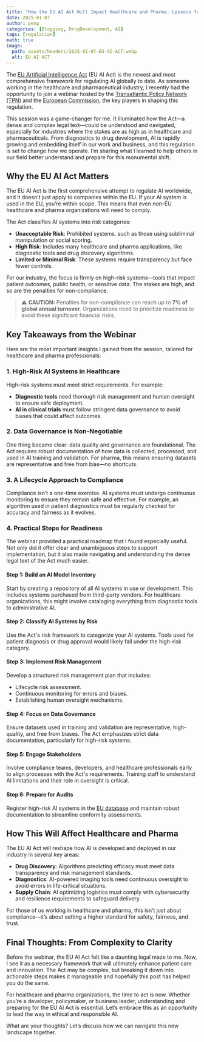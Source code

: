 ```yaml
---
title: "How the EU AI Act Will Impact Healthcare and Pharma: Lessons from a Game-Changing Webinar"
date: 2025-01-07
author: peng
categories: [Blogging, DrugDevelopment, AI]
tags: [regulation]
math: true
image:
  path: assets/headers/2025-01-07-EU-AI-ACT.webp
  alt: EU AI ACT
---
```


The [EU Artificial Intelligence Act](https://artificialintelligenceact.eu/) (EU AI Act) is the newest and most comprehensive framework for regulating AI globally to date. As someone working in the healthcare and pharmaceutical industry, I recently had the opportunity to join a webinar hosted by the [Transatlantic Policy Network (TPN)](https://tpnonline.org/) and the [European Commission](https://commission.europa.eu/index_en), the key players in shaping this regulation.

This session was a game-changer for me. It illuminated how the Act—a dense and complex legal text—could be understood and navigated, especially for industries where the stakes are as high as in healthcare and pharmaceuticals. From diagnostics to drug development, AI is rapidly growing and embedding itself in our work and business, and this regulation is set to change how we operate. I’m sharing what I learned to help others in our field better understand and prepare for this monumental shift.

## Why the EU AI Act Matters

The EU AI Act is the first comprehensive attempt to regulate AI worldwide, and it doesn’t just apply to companies within the EU. If your AI system is used in the EU, you’re within scope. This means that even non-EU healthcare and pharma organizations will need to comply.

The Act classifies AI systems into risk categories:

- **Unacceptable Risk**: Prohibited systems, such as those using subliminal manipulation or social scoring.
- **High Risk**: Includes many healthcare and pharma applications, like diagnostic tools and drug discovery algorithms.
- **Limited or Minimal Risk**: These systems require transparency but face fewer controls.

For our industry, the focus is firmly on high-risk systems—tools that impact patient outcomes, public health, or sensitive data. The stakes are high, and so are the penalties for non-compliance.

> ⚠️ **CAUTION:** Penalties for non-compliance can reach up to **7% of global annual turnover**. Organizations need to prioritize readiness to avoid these significant financial risks.

## Key Takeaways from the Webinar

Here are the most important insights I gained from the session, tailored for healthcare and pharma professionals:

### 1. High-Risk AI Systems in Healthcare

High-risk systems must meet strict requirements. For example:

- **Diagnostic tools** need thorough risk management and human oversight to ensure safe deployment.
- **AI in clinical trials** must follow stringent data governance to avoid biases that could affect outcomes.

### 2. Data Governance is Non-Negotiable

One thing became clear: data quality and governance are foundational. The Act requires robust documentation of how data is collected, processed, and used in AI training and validation. For pharma, this means ensuring datasets are representative and free from bias—no shortcuts.

### 3. A Lifecycle Approach to Compliance

Compliance isn’t a one-time exercise. AI systems must undergo continuous monitoring to ensure they remain safe and effective. For example, an algorithm used in patient diagnostics must be regularly checked for accuracy and fairness as it evolves.

### 4. Practical Steps for Readiness

The webinar provided a practical roadmap that I found especially useful. Not only did it offer clear and unambiguous steps to support implementation, but it also made navigating and understanding the dense legal text of the Act much easier.

#### Step 1: Build an AI Model Inventory
Start by creating a repository of all AI systems in use or development. This includes systems purchased from third-party vendors. For healthcare organizations, this might involve cataloging everything from diagnostic tools to administrative AI.

#### Step 2: Classify AI Systems by Risk
Use the Act's risk framework to categorize your AI systems. Tools used for patient diagnosis or drug approval would likely fall under the high-risk category.

#### Step 3: Implement Risk Management
Develop a structured risk management plan that includes:

- Lifecycle risk assessment.
- Continuous monitoring for errors and biases.
- Establishing human oversight mechanisms.

#### Step 4: Focus on Data Governance
Ensure datasets used in training and validation are representative, high-quality, and free from biases. The Act emphasizes strict data documentation, particularly for high-risk systems.

#### Step 5: Engage Stakeholders
Involve compliance teams, developers, and healthcare professionals early to align processes with the Act's requirements. Training staff to understand AI limitations and their role in oversight is critical.

#### Step 6: Prepare for Audits
Register high-risk AI systems in the [EU database](https://artificialintelligenceact.eu/article/71/) and maintain robust documentation to streamline conformity assessments.

## How This Will Affect Healthcare and Pharma

The EU AI Act will reshape how AI is developed and deployed in our industry in several key areas:

- **Drug Discovery**: Algorithms predicting efficacy must meet data transparency and risk management standards.
- **Diagnostics**: AI-powered imaging tools need continuous oversight to avoid errors in life-critical situations.
- **Supply Chain**: AI optimizing logistics must comply with cybersecurity and resilience requirements to safeguard delivery.

For those of us working in healthcare and pharma, this isn’t just about compliance—it’s about setting a higher standard for safety, fairness, and trust.

## Final Thoughts: From Complexity to Clarity

Before the webinar, the EU AI Act felt like a daunting legal maze to me. Now, I see it as a necessary framework that will ultimately enhance patient care and innovation. The Act may be complex, but breaking it down into actionable steps makes it manageable and hopefully this post has helped you do the same.

For healthcare and pharma organizations, the time to act is now. Whether you’re a developer, policymaker, or business leader, understanding and preparing for the EU AI Act is essential. Let’s embrace this as an opportunity to lead the way in ethical and responsible AI.

What are your thoughts? Let’s discuss how we can navigate this new landscape together.
